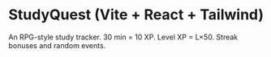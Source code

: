 # StudyQuest (Vite + React + Tailwind)

An RPG-style study tracker. 30 min = 10 XP. Level XP = L×50. Streak bonuses and random events.


